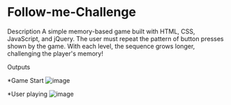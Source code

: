 # Follow-me-Challenge

Description
A simple memory-based game built with HTML, CSS, JavaScript, and jQuery. 
The user must repeat the pattern of button presses shown by the game.
With each level, the sequence grows longer, challenging the player's memory!

Outputs

*Game Start
![image](https://github.com/user-attachments/assets/2e26224d-6abe-45c9-9cc9-3826c6a9f188)

*User playing
![image](https://github.com/user-attachments/assets/7187d2af-d54d-4171-a701-0e4a75a7ab64)

